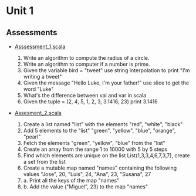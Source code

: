 # Unit 1

## Assessments
- [Asssessment_1.scala](Assessment_1.scala)
    1. Write an algorithm to compute the radius of a circle.
    2. Write an algorithm to computer if a number is prime.
    3. Given the variable bird = "tweet" use string interpolation to print "I'm writing a tweet"
    4. Given the message "Hello Luke, I'm your father!" use slice to get the word "Luke"
    5. What's the difference between val and var in scala
    6. Given the tuple = (2, 4, 5, 1, 2, 3, 3.1416, 23) print 3.1416

- [Assesment_2.scala](Assesment_2.scala)
    1. Create a list named "list" with the elements "red", "white", "black"
    2. Add 5 elements to the "list" "green", "yellow", "blue", "orange", "pearl"
    3. Fetch the elements "green", "yellow", "blue" from the "list"
    4. Create an array from the range 1 to 10000 with 5 by 5 steps
    5. Find which elements are unique on the list List(1,3,3,4,6,7,3,7), create a set from the list
    6. Create a mutable map named "names" containing the following values "Jose", 20, "Luis", 24, "Ana", 23, "Susana", 27
    6. a. Print all the keys of the map "names"
    6. b. Add the value ("Miguel", 23) to the map "names"